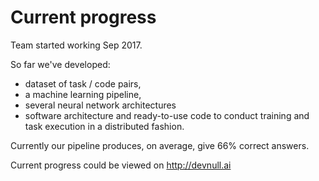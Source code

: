 # Current progress

Team started working Sep 2017.

So far we've developed:

- dataset of task / code pairs,
- a machine learning pipeline,
- several neural network architectures
- software architecture and ready-to-use code to conduct training and
  task execution in a distributed fashion. 

Currently our pipeline produces, on average, give 66% correct answers.

Current progress could be viewed on http://devnull.ai
